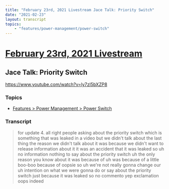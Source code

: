 ```yaml
---
title: "February 23rd, 2021 Livestream Jace Talk: Priority Switch"
date: "2021-02-23"
layout: transcript
topics:
    - "features/power-management/power-switch"
---
```

# [February 23rd, 2021 Livestream](../2021-02-23.md)
## Jace Talk: Priority Switch
https://www.youtube.com/watch?v=ly7zl5bXZP8

### Topics
* [Features > Power Management > Power Switch](../topics/features/power-management/power-switch.md)

### Transcript

> for update 4. all right people asking about the priority switch which is something that was leaked in a video but we didn't talk about the last thing the reason we didn't talk about it was because we didn't want to release information about it it was an accident that it was leaked so uh no information nothing to say about the priority switch uh the only reason you know about it was because of uh was because of a little boo-boo because of oopsie so uh we're not really gonna change our uh intention on what we were gonna do or say about the priority switch just because it was leaked so no commento yep exclamation oops indeed
